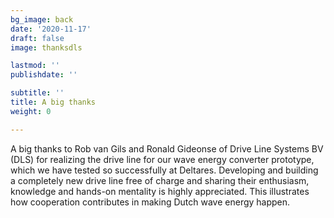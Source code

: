 ```yaml
---
bg_image: back
date: '2020-11-17'
draft: false
image: thanksdls

lastmod: ''
publishdate: ''

subtitle: ''
title: A big thanks
weight: 0

---
```


A big thanks to Rob van Gils and Ronald Gideonse of Drive Line Systems BV (DLS) for realizing the drive line for our wave energy converter prototype, which we have tested so successfully at Deltares. Developing and building a completely new drive line free of charge and sharing their enthusiasm, knowledge and hands-on mentality is highly appreciated. This illustrates how cooperation contributes in making Dutch wave energy happen.